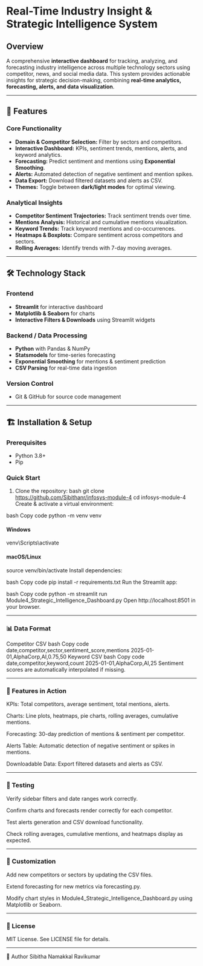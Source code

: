 # Real-Time Industry Insight & Strategic Intelligence System

## Overview
A comprehensive **interactive dashboard** for tracking, analyzing, and forecasting industry intelligence across multiple technology sectors using competitor, news, and social media data. This system provides actionable insights for strategic decision-making, combining **real-time analytics, forecasting, alerts, and data visualization**.

---

## 🚀 Features

### Core Functionality
- **Domain & Competitor Selection:** Filter by sectors and competitors.
- **Interactive Dashboard:** KPIs, sentiment trends, mentions, alerts, and keyword analytics.
- **Forecasting:** Predict sentiment and mentions using **Exponential Smoothing**.
- **Alerts:** Automated detection of negative sentiment and mention spikes.
- **Data Export:** Download filtered datasets and alerts as CSV.
- **Themes:** Toggle between **dark/light modes** for optimal viewing.

### Analytical Insights
- **Competitor Sentiment Trajectories:** Track sentiment trends over time.
- **Mentions Analysis:** Historical and cumulative mentions visualization.
- **Keyword Trends:** Track keyword mentions and co-occurrences.
- **Heatmaps & Boxplots:** Compare sentiment across competitors and sectors.
- **Rolling Averages:** Identify trends with 7-day moving averages.

---

## 🛠️ Technology Stack

### Frontend
- **Streamlit** for interactive dashboard
- **Matplotlib & Seaborn** for charts
- **Interactive Filters & Downloads** using Streamlit widgets

### Backend / Data Processing
- **Python** with Pandas & NumPy
- **Statsmodels** for time-series forecasting
- **Exponential Smoothing** for mentions & sentiment prediction
- **CSV Parsing** for real-time data ingestion

### Version Control
- Git & GitHub for source code management


---

## 🏗️ Installation & Setup

### Prerequisites
- Python 3.8+  
- Pip  

### Quick Start
1. Clone the repository:
bash
git clone https://github.com/Sibithanr/infosys-module-4
cd infosys-module-4
Create & activate a virtual environment:

bash
Copy code
python -m venv venv
#### Windows
venv\Scripts\activate
#### macOS/Linux
source venv/bin/activate
Install dependencies:

bash
Copy code
pip install -r requirements.txt
Run the Streamlit app:

bash
Copy code
python -m streamlit run Module4_Strategic_Intelligence_Dashboard.py
Open http://localhost:8501 in your browser.



---



### 📊 Data Format

Competitor CSV
bash
Copy code
date,competitor,sector,sentiment_score,mentions
2025-01-01,AlphaCorp,AI,0.75,50
Keyword CSV
bash
Copy code
date,competitor,keyword,count
2025-01-01,AlphaCorp,AI,25
Sentiment scores are automatically interpolated if missing.



---



### 🔄 Features in Action


KPIs: Total competitors, average sentiment, total mentions, alerts.

Charts: Line plots, heatmaps, pie charts, rolling averages, cumulative mentions.

Forecasting: 30-day prediction of mentions & sentiment per competitor.

Alerts Table: Automatic detection of negative sentiment or spikes in mentions.

Downloadable Data: Export filtered datasets and alerts as CSV.




---




### 🧪 Testing


Verify sidebar filters and date ranges work correctly.

Confirm charts and forecasts render correctly for each competitor.

Test alerts generation and CSV download functionality.

Check rolling averages, cumulative mentions, and heatmaps display as expected.



---




### 🎨 Customization


Add new competitors or sectors by updating the CSV files.

Extend forecasting for new metrics via forecasting.py.

Modify chart styles in Module4_Strategic_Intelligence_Dashboard.py using Matplotlib or Seaborn.




---




### 📝 License

MIT License. See LICENSE file for details.




---



🤝 Author
Sibitha Namakkal Ravikumar
